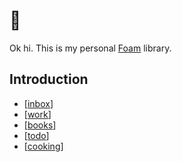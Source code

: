 # 🤯

Ok hi. This is my personal [Foam](https://foambubble.github.io/foam/) library.

## Introduction

- [[inbox]]
- [[work]]
- [[books]]
- [[todo]]
- [[cooking]] 


[//begin]: # "Autogenerated link references for markdown compatibility"
[inbox]: inbox "Inbox"
[work]: work/work "Work"
[books]: books/books "Books"
[todo]: todo "Todo"
[cooking]: cooking/cooking "Kochen"
[//end]: # "Autogenerated link references"